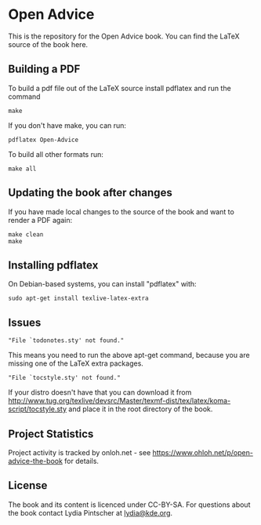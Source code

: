 # Open Advice

This is the repository for the Open Advice book. You can find the LaTeX
source of the book here.

## Building a PDF

To build a pdf file out of the LaTeX source install pdflatex and run the
command

    make

If you don't have make, you can run:

    pdflatex Open-Advice

To build all other formats run:

    make all

## Updating the book after changes

If you have made local changes to the source of the book and want to render
a PDF again:

    make clean
    make

## Installing pdflatex

On Debian-based systems, you can install "pdflatex" with:

    sudo apt-get install texlive-latex-extra

## Issues

    "File `todonotes.sty' not found."

This means you need to run the above apt-get command, because you are
missing one of the LaTeX extra packages.

    "File `tocstyle.sty' not found."

If your distro doesn't have that you can download it from
http://www.tug.org/texlive/devsrc/Master/texmf-dist/tex/latex/koma-script/tocstyle.sty
and place it in the root directory of the book.

## Project Statistics

Project activity is tracked by onloh.net - see
https://www.ohloh.net/p/open-advice-the-book
for details.

## License

The book and its content is licenced under CC-BY-SA. For questions about the
book contact Lydia Pintscher at lydia@kde.org.
